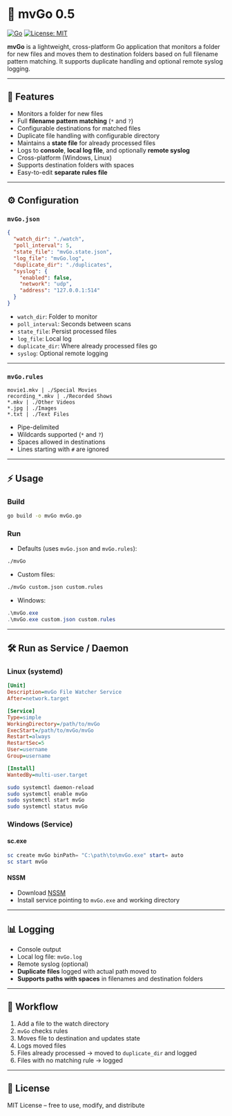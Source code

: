 # 🚀 mvGo 0.5

[![Go](https://img.shields.io/badge/Go-1.21+-00ADD8?logo=go&logoColor=white)](https://golang.org/)
[![License: MIT](https://img.shields.io/badge/License-MIT-yellow.svg)](LICENSE)

**mvGo** is a lightweight, cross-platform Go application that monitors a folder for new files and moves them to destination folders based on full filename pattern matching. It supports duplicate handling and optional remote syslog logging.  

---

## 🎉 Features

- Monitors a folder for new files  
- Full **filename pattern matching** (`*` and `?`)  
- Configurable destinations for matched files  
- Duplicate file handling with configurable directory  
- Maintains a **state file** for already processed files  
- Logs to **console**, **local log file**, and optionally **remote syslog**  
- Cross-platform (Windows, Linux)  
- Supports destination folders with spaces  
- Easy-to-edit **separate rules file**  

---

## ⚙️ Configuration

### `mvGo.json`

```json
{
  "watch_dir": "./watch",
  "poll_interval": 5,
  "state_file": "mvGo.state.json",
  "log_file": "mvGo.log",
  "duplicate_dir": "./duplicates",
  "syslog": {
    "enabled": false,
    "network": "udp",
    "address": "127.0.0.1:514"
  }
}
```

- `watch_dir`: Folder to monitor  
- `poll_interval`: Seconds between scans  
- `state_file`: Persist processed files  
- `log_file`: Local log  
- `duplicate_dir`: Where already processed files go  
- `syslog`: Optional remote logging  

---

### `mvGo.rules`

```
movie1.mkv | ./Special Movies
recording_*.mkv | ./Recorded Shows
*.mkv | ./Other Videos
*.jpg | ./Images
*.txt | ./Text Files
```

- Pipe-delimited  
- Wildcards supported (`*` and `?`)  
- Spaces allowed in destinations  
- Lines starting with `#` are ignored  

---

## ⚡ Usage

### Build

```bash
go build -o mvGo mvGo.go
```

### Run

- Defaults (uses `mvGo.json` and `mvGo.rules`):

```bash
./mvGo
```

- Custom files:

```bash
./mvGo custom.json custom.rules
```

- Windows:

```powershell
.\mvGo.exe
.\mvGo.exe custom.json custom.rules
```

---

## 🛠 Run as Service / Daemon

### Linux (systemd)

```ini
[Unit]
Description=mvGo File Watcher Service
After=network.target

[Service]
Type=simple
WorkingDirectory=/path/to/mvGo
ExecStart=/path/to/mvGo/mvGo
Restart=always
RestartSec=5
User=username
Group=username

[Install]
WantedBy=multi-user.target
```

```bash
sudo systemctl daemon-reload
sudo systemctl enable mvGo
sudo systemctl start mvGo
sudo systemctl status mvGo
```

### Windows (Service)

#### sc.exe

```powershell
sc create mvGo binPath= "C:\path\to\mvGo.exe" start= auto
sc start mvGo
```

#### NSSM

- Download [NSSM](https://nssm.cc/)  
- Install service pointing to `mvGo.exe` and working directory  

---

## 📊 Logging

- Console output  
- Local log file: `mvGo.log`  
- Remote syslog (optional)  
- **Duplicate files** logged with actual path moved to  
- **Supports paths with spaces** in filenames and destination folders  

---

## 🧩 Workflow

1. Add a file to the watch directory  
2. `mvGo` checks rules  
3. Moves file to destination and updates state  
4. Logs moved files  
5. Files already processed → moved to `duplicate_dir` and logged  
6. Files with no matching rule → logged  

---

## 🎨 License

MIT License – free to use, modify, and distribute
